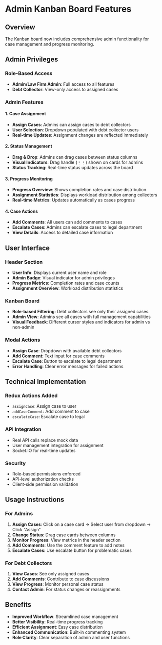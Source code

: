# Admin Kanban Board Features

## Overview

The Kanban board now includes comprehensive admin functionality for case management and progress monitoring.

## Admin Privileges

### Role-Based Access

- **Admin/Law Firm Admin**: Full access to all features
- **Debt Collector**: View-only access to assigned cases

### Admin Features

#### 1. Case Assignment

- **Assign Cases**: Admins can assign cases to debt collectors
- **User Selection**: Dropdown populated with debt collector users
- **Real-time Updates**: Assignment changes are reflected immediately

#### 2. Status Management

- **Drag & Drop**: Admins can drag cases between status columns
- **Visual Indicators**: Drag handle (⋮⋮) shown on cards for admins
- **Status Tracking**: Real-time status updates across the board

#### 3. Progress Monitoring

- **Progress Overview**: Shows completion rates and case distribution
- **Assignment Statistics**: Displays workload distribution among collectors
- **Real-time Metrics**: Updates automatically as cases progress

#### 4. Case Actions

- **Add Comments**: All users can add comments to cases
- **Escalate Cases**: Admins can escalate cases to legal department
- **View Details**: Access to detailed case information

## User Interface

### Header Section

- **User Info**: Displays current user name and role
- **Admin Badge**: Visual indicator for admin privileges
- **Progress Metrics**: Completion rates and case counts
- **Assignment Overview**: Workload distribution statistics

### Kanban Board

- **Role-based Filtering**: Debt collectors see only their assigned cases
- **Admin View**: Admins see all cases with full management capabilities
- **Visual Feedback**: Different cursor styles and indicators for admin vs non-admin

### Modal Actions

- **Assign Case**: Dropdown with available debt collectors
- **Add Comment**: Text input for case comments
- **Escalate Case**: Button to escalate to legal department
- **Error Handling**: Clear error messages for failed actions

## Technical Implementation

### Redux Actions Added

- `assignCase`: Assign case to user
- `addCaseComment`: Add comment to case
- `escalateCase`: Escalate case to legal

### API Integration

- Real API calls replace mock data
- User management integration for assignment
- Socket.IO for real-time updates

### Security

- Role-based permissions enforced
- API-level authorization checks
- Client-side permission validation

## Usage Instructions

### For Admins

1. **Assign Cases**: Click on a case card → Select user from dropdown → Click "Assign"
2. **Change Status**: Drag case cards between columns
3. **Monitor Progress**: View metrics in the header section
4. **Add Comments**: Use the comment feature to add notes
5. **Escalate Cases**: Use escalate button for problematic cases

### For Debt Collectors

1. **View Cases**: See only assigned cases
2. **Add Comments**: Contribute to case discussions
3. **View Progress**: Monitor personal case status
4. **Contact Admin**: For status changes or reassignments

## Benefits

- **Improved Workflow**: Streamlined case management
- **Better Visibility**: Real-time progress tracking
- **Efficient Assignment**: Easy case distribution
- **Enhanced Communication**: Built-in commenting system
- **Role Clarity**: Clear separation of admin and user functions
